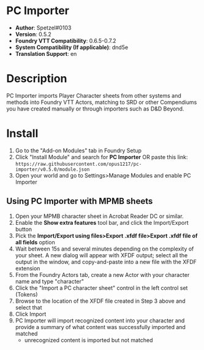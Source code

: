 # PC Importer

* **Author**: Spetzel#0103
* **Version**: 0.5.2
* **Foundry VTT Compatibility**: 0.6.5-0.7.2
* **System Compatibility (If applicable)**: dnd5e
* **Translation Support**: en


# Description

PC Importer imports Player Character sheets from other systems and methods into Foundry VTT Actors, matching to SRD or other Compendiums you have created manually or through importers such as D&D Beyond.

# Install

1. Go to the "Add-on Modules" tab in Foundry Setup
2. Click "Install Module" and search for **PC Importer** OR paste this link: `https://raw.githubusercontent.com/opus1217/pc-importer/v0.5.0/module.json`
3. Open your world and go to Settings>Manage Modules and enable PC Importer

## Using PC Importer with MPMB sheets
1. Open your MPMB character sheet in Acrobat Reader DC or similar.
2. Enable the **Show extra features** tool bar, and click the Import/Export button
3. Pick the **Import/Export using files>Export .xfdf file>Export .xfdf file of all fields** option
4. Wait between 15s and several minutes depending on the complexity of your sheet. A new dialog will appear with XFDF output; select all the output in the window, and copy-and-paste into a new file with the XFDF extension
5. From the Foundry Actors tab, create a new Actor with your character name and type "character"
6. Click the "Import a PC character sheet" control in the left control set (Tokens)
7. Browse to the location of the XFDF file created in Step 3 above and select that
8. Click Import
9. PC Importer will import recognized content into your character and provide a summary of what content was successfully imported and matched
    - unrecognized content is imported but not matched
